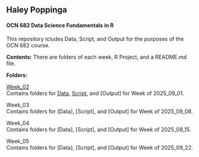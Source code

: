 ## Haley Poppinga
#### OCN 682 Data Science Fundamentals in R
This repository icludes Data, Script, and Output for the purposes of the OCN 682 course.

**Contents:** There are folders of each week, R Project, and a README.md file.

**Folders:** 

[Week_02](https://github.com/OCN-682-UH/Poppinga/tree/main/Week_02)  
Contains folders for [Data](https://github.com/OCN-682-UH/Poppinga/tree/main/Week_02/Data), [Script](https://github.com/OCN-682-UH/Poppinga/tree/main/Week_02/Scripts), and [Output] for Week of 2025_09_01.

Week_03  
Contains folders for [Data], [Script], and [Output] for Week of 2025_09_08.

Week_04  
Contains folders for [Data], [Script], and [Output] for Week of 2025_09_15.

Week_05  
Contains folders for [Data], [Script], and [Output] for Week of 2025_09_22.

